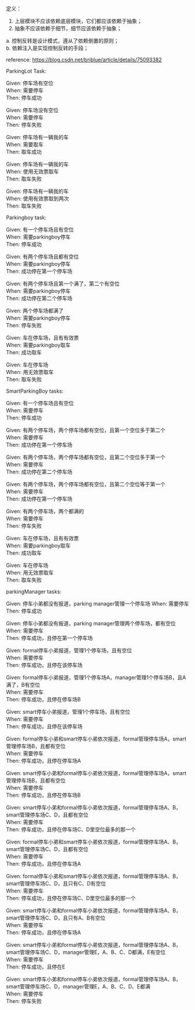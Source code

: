 定义：
1. 上层模块不应该依赖底层模块，它们都应该依赖于抽象；
2. 抽象不应该依赖于细节，细节应该依赖于抽象；

a. 控制反转是设计模式，遵从了依赖倒置的原则；  
b. 依赖注入是实现控制反转的手段；

reference:
https://blog.csdn.net/briblue/article/details/75093382

ParkingLot Task:

Given: 停车场有空位  
When: 需要停车  
Then: 停车成功  

Given: 停车场没有空位  
When: 需要停车  
Then: 停车失败  

Given: 停车场有一辆我的车  
When: 需要取车  
Then: 取车成功  

Given: 停车场有一辆我的车  
When: 使用无效票取车  
Then: 取车失败  

Given: 停车场有一辆我的车  
When: 使用有效票取到两次  
Then: 取车失败  

Parkingboy task:

Given: 有一个停车场且有空位  
When: 需要parkingboy停车  
Then: 停车成功  

Given: 有两个停车场且都有空位  
When: 需要parkingboy停车  
Then: 成功停在第一个停车场  

Given: 有两个停车场且第一个满了，第二个有空位  
When: 需要parkingboy停车  
Then: 成功停在第二个停车场  

Given: 两个停车场都满了  
When: 需要parkingboy停车  
Then: 停车失败  

Given: 车在停车场，且有有效票  
When: 需要parkingboy取车  
Then: 成功取车  

Given: 车在停车场  
When: 用无效票取车  
Then: 取车失败  

SmartParkingBoy tasks:

Given: 有一个停车场且有空位   
When: 需要停车  
Then: 停车成功  

Given: 有两个停车场，两个停车场都有空位，且第一个空位多于第二个     
When: 需要停车  
Then: 成功停在第一个停车场  

Given: 有两个停车场，两个停车场都有空位，且第二个空位多于第一个     
When: 需要停车  
Then: 成功停在第二个停车场 

Given: 有两个停车场，两个停车场都有空位，且第二个空位等于第一个     
When: 需要停车  
Then: 成功停在第一个停车场    

Given: 有两个停车场，两个都满的         
When: 需要停车  
Then: 停车失败  

Given: 车在停车场，且有有效票  
When: 需要parkingboy取车  
Then: 成功取车  

Given: 车在停车场  
When: 用无效票取车  
Then: 取车失败  

parkingManager tasks:

Given: 停车小弟都没有报道，parking manager管理一个停车场
When: 需要停车  
Then: 停车成功

Given: 停车小弟都没有报道，parking manager管理两个停车场，都有空位
When: 需要停车  
Then: 停车成功，且停在第一个停车场

Given: formal停车小弟报道，管理1个停车场，且有空位  
When: 需要停车  
Then: 停车成功，且停在该停车场  

Given: formal停车小弟报道，管理1个停车场A，manager管理1个停车场B，且A满了，B有空位  
When: 需要停车  
Then: 停车成功，且停在停车场B

Given: smart停车小弟报道，管理1个停车场，且有空位  
When: 需要停车  
Then: 停车成功，且停在该停车场  

Given: formal停车小弟和smart停车小弟依次报道，formal管理停车场A，smart管理停车场B，且都有空位  
When: 需要停车  
Then: 停车成功，且停在停车场A

Given: smart停车小弟和formal停车小弟依次报道，formal管理停车场A，smart管理停车场B，且都有空位  
When: 需要停车  
Then: 停车成功，且停在停车场B  

Given: smart停车小弟和formal停车小弟依次报道，formal管理停车场A、B，smart管理停车场C、D，且都有空位  
When: 需要停车  
Then: 停车成功，且停在停车场C、D里空位最多的那一个  

Given: formal停车小弟和smart停车小弟依次报道，formal管理停车场A、B，smart管理停车场C、D，且都有空位  
When: 需要停车  
Then: 停车成功，且停在停车场A

Given: formal停车小弟和smart停车小弟依次报道，formal管理停车场A、B，smart管理停车场C、D，且只有C、D有空位  
When: 需要停车  
Then: 停车成功，且停在停车场C、D里空位最多的那一个  

Given: smart停车小弟和formal停车小弟依次报道，formal管理停车场A、B，smart管理停车场C、D，且只有A、B有空位  
When: 需要停车  
Then: 停车成功，且停在停车场A  

Given: smart停车小弟和formal停车小弟依次报道，formal管理停车场A、B，smart管理停车场C、D，manager管理E，A、B、C、D都满，E有空位  
When: 需要停车  
Then: 停车成功，且停在E  

Given: smart停车小弟和formal停车小弟依次报道，formal管理停车场A、B，smart管理停车场C、D，manager管理E，A、B、C、D、E都满  
When: 需要停车  
Then: 停车失败
  
